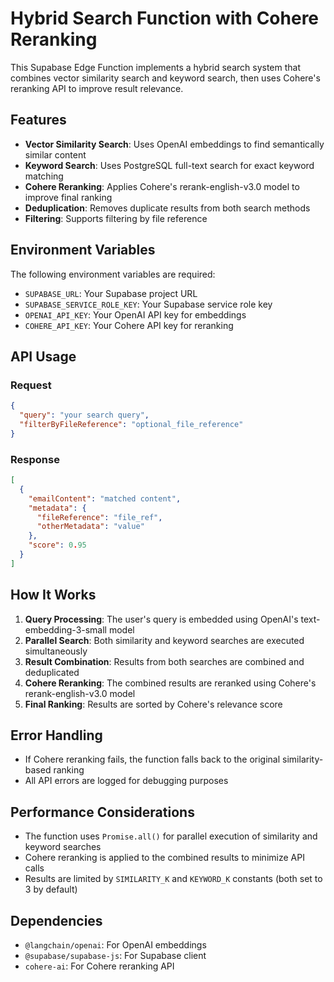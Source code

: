 # Hybrid Search Function with Cohere Reranking

This Supabase Edge Function implements a hybrid search system that combines vector similarity search and keyword search, then uses Cohere's reranking API to improve result relevance.

## Features

- **Vector Similarity Search**: Uses OpenAI embeddings to find semantically similar content
- **Keyword Search**: Uses PostgreSQL full-text search for exact keyword matching
- **Cohere Reranking**: Applies Cohere's rerank-english-v3.0 model to improve final ranking
- **Deduplication**: Removes duplicate results from both search methods
- **Filtering**: Supports filtering by file reference

## Environment Variables

The following environment variables are required:

- `SUPABASE_URL`: Your Supabase project URL
- `SUPABASE_SERVICE_ROLE_KEY`: Your Supabase service role key
- `OPENAI_API_KEY`: Your OpenAI API key for embeddings
- `COHERE_API_KEY`: Your Cohere API key for reranking

## API Usage

### Request

```json
{
  "query": "your search query",
  "filterByFileReference": "optional_file_reference"
}
```

### Response

```json
[
  {
    "emailContent": "matched content",
    "metadata": {
      "fileReference": "file_ref",
      "otherMetadata": "value"
    },
    "score": 0.95
  }
]
```

## How It Works

1. **Query Processing**: The user's query is embedded using OpenAI's text-embedding-3-small model
2. **Parallel Search**: Both similarity and keyword searches are executed simultaneously
3. **Result Combination**: Results from both searches are combined and deduplicated
4. **Cohere Reranking**: The combined results are reranked using Cohere's rerank-english-v3.0 model
5. **Final Ranking**: Results are sorted by Cohere's relevance score

## Error Handling

- If Cohere reranking fails, the function falls back to the original similarity-based ranking
- All API errors are logged for debugging purposes

## Performance Considerations

- The function uses `Promise.all()` for parallel execution of similarity and keyword searches
- Cohere reranking is applied to the combined results to minimize API calls
- Results are limited by `SIMILARITY_K` and `KEYWORD_K` constants (both set to 3 by default)

## Dependencies

- `@langchain/openai`: For OpenAI embeddings
- `@supabase/supabase-js`: For Supabase client
- `cohere-ai`: For Cohere reranking API 